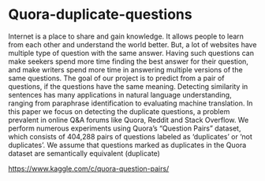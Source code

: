 # Quora-duplicate-questions
Internet is a place to share and gain knowledge. It allows
people to learn from each other and understand the world
better. But, a lot of websites have multiple type of question
with the same answer. Having such questions can make
seekers spend more time finding the best answer for their
question, and make writers spend more time in answering
multiple versions of the same questions. The goal of our
project is to predict from a pair of questions, if the questions
have the same meaning.
Detecting similarity in sentences has many
applications in natural language understanding, ranging from
paraphrase identification to evaluating machine translation. In
this paper we focus on detecting the duplicate questions, a
problem prevalent in online Q&A forums like Quora, Reddit
and Stack Overflow.
We perform numerous experiments using Quora’s
“Question Pairs” dataset, which consists of 404,288 pairs of
questions labeled as ‘duplicates’ or ‘not duplicates’. We
assume that questions marked as duplicates in the Quora
dataset are semantically equivalent (duplicate)

https://www.kaggle.com/c/quora-question-pairs/


